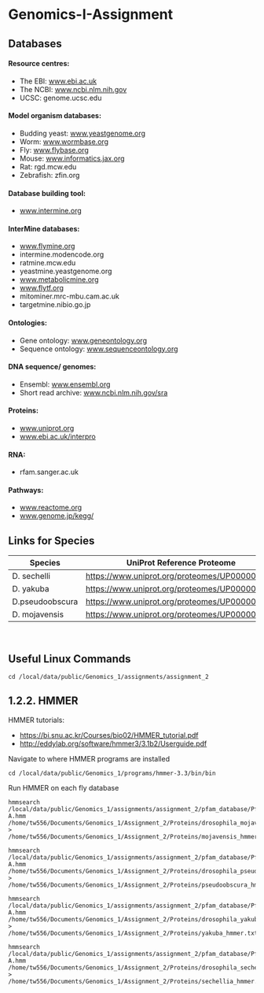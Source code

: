 # Genomics-I-Assignment

## Databases
#### Resource centres:
* The EBI: www.ebi.ac.uk
* The NCBI: www.ncbi.nlm.nih.gov
* UCSC: genome.ucsc.edu
#### Model organism databases:
* Budding yeast: www.yeastgenome.org
* Worm: www.wormbase.org
* Fly: www.flybase.org
* Mouse: www.informatics.jax.org
* Rat: rgd.mcw.edu
* Zebrafish: zfin.org
#### Database building tool:
* www.intermine.org
#### InterMine databases:
* www.flymine.org
* intermine.modencode.org
* ratmine.mcw.edu
* yeastmine.yeastgenome.org
* www.metabolicmine.org
* www.flytf.org
* mitominer.mrc-mbu.cam.ac.uk
* targetmine.nibio.go.jp
#### Ontologies:
* Gene ontology: www.geneontology.org
* Sequence ontology: www.sequenceontology.org
#### DNA sequence/ genomes:
* Ensembl: www.ensembl.org
* Short read archive: www.ncbi.nlm.nih.gov/sra
#### Proteins:
* www.uniprot.org
* www.ebi.ac.uk/interpro
#### RNA:
* rfam.sanger.ac.uk
#### Pathways:
* www.reactome.org
* www.genome.jp/kegg/

## Links for Species

| Species         | UniProt Reference Proteome                    |
| --------------- | --------------------------------------------- | 
| D. sechelli     | https://www.uniprot.org/proteomes/UP000001292 |
| D. yakuba       | https://www.uniprot.org/proteomes/UP000002282 |
| D.pseudoobscura | https://www.uniprot.org/proteomes/UP000001819 |
| D. mojavensis   | https://www.uniprot.org/proteomes/UP000009192 |

<br>

## Useful Linux Commands
```
cd /local/data/public/Genomics_1/assignments/assignment_2
```

## 1.2.2. HMMER
HMMER tutorials:
* https://bi.snu.ac.kr/Courses/bio02/HMMER_tutorial.pdf
* http://eddylab.org/software/hmmer3/3.1b2/Userguide.pdf

Navigate to where HMMER programs are installed
```
cd /local/data/public/Genomics_1/programs/hmmer-3.3/bin/bin
```
Run HMMER on each fly database
```
hmmsearch /local/data/public/Genomics_1/assignments/assignment_2/pfam_database/Pfam-A.hmm /home/tw556/Documents/Genomics_1/Assignment_2/Proteins/drosophila_mojavensis.fasta > /home/tw556/Documents/Genomics_1/Assignment_2/Proteins/mojavensis_hmmer.txt
```
```
hmmsearch /local/data/public/Genomics_1/assignments/assignment_2/pfam_database/Pfam-A.hmm /home/tw556/Documents/Genomics_1/Assignment_2/Proteins/drosophila_pseudoobscura_proteins.fasta > /home/tw556/Documents/Genomics_1/Assignment_2/Proteins/pseudoobscura_hmmer.txt
```
```
hmmsearch /local/data/public/Genomics_1/assignments/assignment_2/pfam_database/Pfam-A.hmm /home/tw556/Documents/Genomics_1/Assignment_2/Proteins/drosophila_yakuba_proteins.fasta > /home/tw556/Documents/Genomics_1/Assignment_2/Proteins/yakuba_hmmer.txt
```
```
hmmsearch /local/data/public/Genomics_1/assignments/assignment_2/pfam_database/Pfam-A.hmm /home/tw556/Documents/Genomics_1/Assignment_2/Proteins/drosophila_sechellia.fasta > /home/tw556/Documents/Genomics_1/Assignment_2/Proteins/sechellia_hmmer.txt
```
